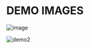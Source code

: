 # DEMO IMAGES

![image](https://github.com/thanhf47/Fmail/assets/95969570/28be73b3-fdd2-45f1-b86c-4f4803c2ae70)

![demo2](https://github.com/thanhf47/Fmail/assets/95969570/48f21275-3819-406e-9b92-87ba94075932)
